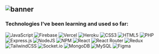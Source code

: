 ![banner](https://user-images.githubusercontent.com/34332752/227719186-ca281b13-7c14-45ec-b7ae-206f0111b952.PNG)
---
### Technologies I've been learning and used so far:
![JavaScript](https://img.shields.io/badge/javascript-010a1f.svg?style=for-the-badge&logo=javascript&logoColor=%23F7DF1E) ![Firebase](https://img.shields.io/badge/firebase-010a1f.svg?style=for-the-badge&logo=firebase) ![Vercel](https://img.shields.io/badge/vercel-010a1f.svg?style=for-the-badge&logo=vercel&logoColor=white) ![Heroku](https://img.shields.io/badge/heroku-010a1f.svg?style=for-the-badge&logo=heroku&logoColor=430098) ![CSS3](https://img.shields.io/badge/css3-010a1f.svg?style=for-the-badge&logo=css3&logoColor=1572B6) ![HTML5](https://img.shields.io/badge/html5-010a1f.svg?style=for-the-badge&logo=html5&logoColor=E34F26) ![PHP](https://img.shields.io/badge/php-010a1f.svg?style=for-the-badge&logo=php&logoColor=777BB4) ![Express.js](https://img.shields.io/badge/express.js-010a1f.svg?style=for-the-badge&logo=express&logoColor=%2361DAFB) ![NodeJS](https://img.shields.io/badge/node.js-010a1f?style=for-the-badge&logo=node.js&logoColor=339933) ![NPM](https://img.shields.io/badge/NPM-010a1f.svg?style=for-the-badge&logo=npm&logoColor=CB3837) ![React](https://img.shields.io/badge/react-010a1f.svg?style=for-the-badge&logo=react&logoColor=%2361DAFB) ![React Router](https://img.shields.io/badge/React_Router-010a1f?style=for-the-badge&logo=react-router&logoColor=CA4245) ![Redux](https://img.shields.io/badge/redux-010a1f.svg?style=for-the-badge&logo=redux&logoColor=764ABC) ![TailwindCSS](https://img.shields.io/badge/tailwindcss-010a1f.svg?style=for-the-badge&logo=tailwind-css&logoColor=06B6D4) ![Socket.io](https://img.shields.io/badge/Socket.io-010a1f?style=for-the-badge&logo=socket.io&badgeColor=010101) ![MongoDB](https://img.shields.io/badge/MongoDB-010a1f.svg?style=for-the-badge&logo=mongodb&logoColor=47A248) ![MySQL](https://img.shields.io/badge/mysql-010a1f.svg?style=for-the-badge&logo=mysql&logoColor=4479A1) 	![Figma](https://img.shields.io/badge/figma-010a1f.svg?style=for-the-badge&logo=figma&logoColor=F24E1E)

<!--
**AthN3090/AthN3090** is a ✨ _special_ ✨ repository because its `README.md` (this file) appears on your GitHub profile.

Here are some ideas to get you started:

- 🔭 I’m currently working on ...
- 🌱 I’m currently learning ...
- 👯 I’m looking to collaborate on ...
- 🤔 I’m looking for help with ...
- 💬 Ask me about ...
- 📫 How to reach me: ...
- 😄 Pronouns: ...
- ⚡ Fun fact: ...
-->
